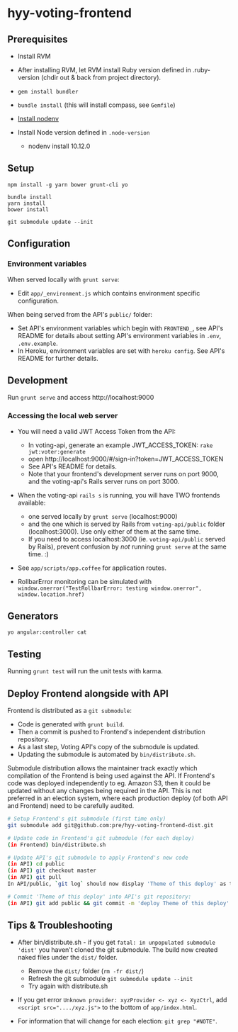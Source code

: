 # hyy-voting-frontend

## Prerequisites

- Install RVM
- After installing RVM, let RVM install Ruby version defined in .ruby-version (chdir out & back from project directory).
- `gem install bundler`
- `bundle install` (this will install compass, see `Gemfile`)

- [Install nodenv](https://github.com/nodenv/nodenv)
- Install Node version defined in `.node-version`
  - nodenv install 10.12.0

## Setup

~~~
npm install -g yarn bower grunt-cli yo

bundle install
yarn install
bower install

git submodule update --init
~~~

## Configuration

### Environment variables
When served locally with `grunt serve`:
- Edit `app/_environment.js` which contains environment specific configuration.

When being served from the API's `public/` folder:
- Set API's environment variables which begin with `FRONTEND_`, see API's README for details about setting API's environment variables in `.env`, `.env.example`.
- In Heroku, environment variables are set with `heroku config`. See API's README for further details.

## Development

Run `grunt serve` and access http://localhost:9000


### Accessing the local web server

- You will need a valid JWT Access Token from the API:
  - In voting-api, generate an example JWT_ACCESS_TOKEN: `rake jwt:voter:generate`
  - open http://localhost:9000/#/sign-in?token=JWT_ACCESS_TOKEN
  - See API's README for details.
  - Note that your frontend's development server runs on port 9000,
    and the voting-api's Rails server runs on port 3000.
- When the voting-api `rails s` is running, you will have TWO frontends available:
  - one served locally by `grunt serve` (localhost:9000)
  - and the one which is served by Rails from `voting-api/public` folder
    (localhost:3000). Use only either of them at the same time.
  - If you need to access localhost:3000 (ie. `voting-api/public` served by
    Rails), prevent confusion by *not* running `grunt serve` at the same time. :)

- See `app/scripts/app.coffee` for application routes.

- RollbarError monitoring can be simulated with
    `window.onerror("TestRollbarError: testing window.onerror", window.location.href)`



## Generators

`yo angular:controller cat`

## Testing

Running `grunt test` will run the unit tests with karma.


## Deploy Frontend alongside with API

Frontend is distributed as a `git submodule`:
  * Code is generated with `grunt build`.
  * Then a commit is pushed to Frontend's independent distribution repository.
  * As a last step, Voting API's copy of the submodule is updated.
  * Updating the submodule is automated by `bin/distribute.sh`.

Submodule distribution allows the maintainer track exactly which compilation
of the Frontend is being used against the API. If Frontend's code was deployed
independently to eg. Amazon S3, then it could be updated without
any changes being required in the API. This is not preferred in an
election system, where each production deploy (of both API and Frontend) need
to be carefully audited.

```bash
# Setup Frontend's git submodule (first time only)
git submodule add git@github.com:pre/hyy-voting-frontend-dist.git
```

```bash
# Update code in Frontend's git submodule (for each deploy)
(in Frontend) bin/distribute.sh

# Update API's git submodule to apply Frontend's new code
(in API) cd public
(in API) git checkout master
(in API) git pull
In API/public, `git log` should now display 'Theme of this deploy' as the newest commit.
```

```bash
# Commit 'Theme of this deploy' into API's git repository:
(in API) git add public && git commit -m 'deploy Theme of this deploy'
```


## Tips & Troubleshooting

* After bin/distribute.sh - if you get `fatal: in unpopulated submodule 'dist'`
  you haven't cloned the git submodule. The build now created naked files under
  the `dist/` folder.
  * Remove the `dist/` folder (`rm -fr dist/`)
  * Refresh the git submodule `git submodule update --init`
  * Try again with distribute.sh

* If you get error `Unknown provider: xyzProvider <- xyz <- XyzCtrl`,
  add `<script src="..../xyz.js">` to the bottom of `app/index.html`.

* For information that will change for each election: `git grep "#NOTE"`.
